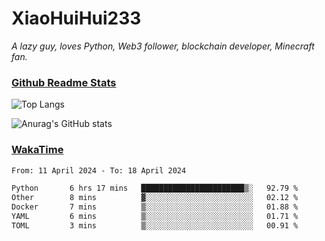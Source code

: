 # XiaoHuiHui233

*A lazy guy, loves Python, Web3 follower, blockchain developer, Minecraft fan.*

### [Github Readme Stats](https://github.com/anuraghazra/github-readme-stats)

![Top Langs](https://github-readme-stats.vercel.app/api/top-langs/?username=XiaoHuiHui233&layout=compact&theme=github_dark)

![Anurag's GitHub stats](https://github-readme-stats.vercel.app/api?username=XiaoHuiHui233&show_icons=true&theme=github_dark)

### [WakaTime](https://wakatime.com)

<!--START_SECTION:waka-->

```txt
From: 11 April 2024 - To: 18 April 2024

Python       6 hrs 17 mins   ███████████████████████▒░   92.79 %
Other        8 mins          ▓░░░░░░░░░░░░░░░░░░░░░░░░   02.12 %
Docker       7 mins          ▒░░░░░░░░░░░░░░░░░░░░░░░░   01.88 %
YAML         6 mins          ▒░░░░░░░░░░░░░░░░░░░░░░░░   01.71 %
TOML         3 mins          ▒░░░░░░░░░░░░░░░░░░░░░░░░   00.91 %
```

<!--END_SECTION:waka-->
